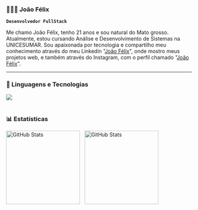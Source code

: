 ### 👨🏽‍💻 João Félix

**`Desenvolvedor FullStack`**

Me chamo João Félix, tenho 21 anos e sou natural do Mato grosso. Atualmente, estou cursando Análise e Desenvolvimento de Sistemas na UNICESUMAR. Sou apaixonada por tecnologia e compartilho meu conhecimento através do meu Linkedin "[João Félix](https://www.linkedin.com/in/joaofelixss/)", onde mostro meus projetos web, e também através do Instagram, com o perfil chamado "[João Félix](https://www.instagram.com/joaofelix1.2/)".

---

### 🤖 Linguagens e Tecnologias

<img src="https://skillicons.dev/icons?i=react,ts,postman,laravel,js,php,nodejs,express,mysql,mongo,prisma,jest,vue,docker,tailwindd,css,html,git,figma&light" />

<br/>
<br/>

### 📊 Estatísticas

<p>
  <img 
    align="left" 
    alt="GitHub Stats" 
    height="200" 
    style="padding-right: 10px;" 
    src="https://github-readme-stats.vercel.app/api?username=Larissakich&show_icons=true&theme=tokyonight&include_all_commits=true&locale=pt-br" 
  />

<img 
      align="left" 
      alt="GitHub Stats" 
      height="200" 
      src="https://github-readme-stats.vercel.app/api/top-langs/?username=larissakich&theme=tokyonight&layout=compact&custom_title=Tecnologias&langs_count=9" 
  />

</p>
